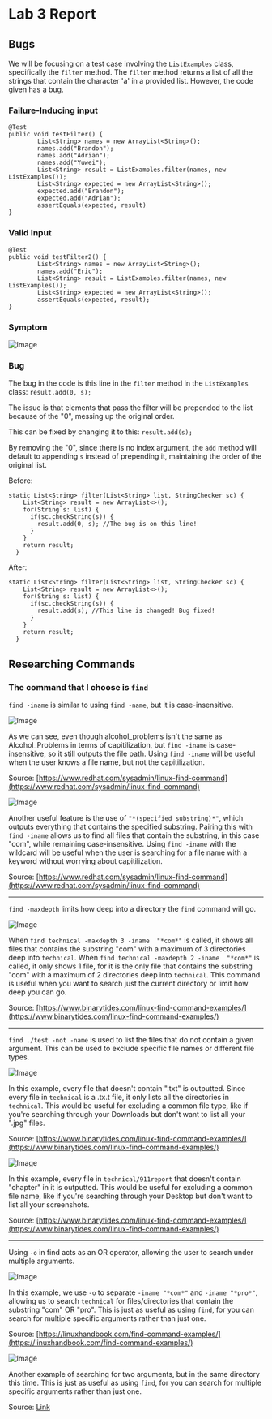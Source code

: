 # Lab 3 Report
## Bugs
We will be focusing on a test case involving the `ListExamples` class, specifically the `filter` method. The `filter` method returns a list of all the strings that contain the character 'a' in a provided list. However, the code given has a bug.
### Failure-Inducing input
```
@Test
public void testFilter() {
        List<String> names = new ArrayList<String>();
        names.add("Brandon");
        names.add("Adrian");
        names.add("Yuwei");
        List<String> result = ListExamples.filter(names, new ListExamples());
        List<String> expected = new ArrayList<String>();
        expected.add("Brandon");
        expected.add("Adrian");
        assertEquals(expected, result)
}
```
### Valid Input
```
@Test
public void testFilter2() {
        List<String> names = new ArrayList<String>();
        names.add("Eric");
        List<String> result = ListExamples.filter(names, new ListExamples());
        List<String> expected = new ArrayList<String>();
        assertEquals(expected, result);
}
```
### Symptom
![Image](symptom.png)
### Bug
The bug in the code is this line in the `filter` method in the `ListExamples` class:
`result.add(0, s);`

The issue is that elements that pass the filter will be prepended to the list because of the "0", messing up the original order.

This can be fixed by changing it to this:
`result.add(s);`

By removing the "0", since there is no index argument, the `add` method will default to appending `s` instead of prepending it, maintaining the order of the original list.

Before: 
```
static List<String> filter(List<String> list, StringChecker sc) {
    List<String> result = new ArrayList<>();
    for(String s: list) {
      if(sc.checkString(s)) {
        result.add(0, s); //The bug is on this line!
      }
    }
    return result;
  }
```

After:
```
static List<String> filter(List<String> list, StringChecker sc) {
    List<String> result = new ArrayList<>();
    for(String s: list) {
      if(sc.checkString(s)) {
        result.add(s); //This line is changed! Bug fixed!
      }
    }
    return result;
  }
```

## Researching Commands

### The command that I choose is `find`

`find -iname` is similar to using `find -name`, but it is case-insensitive. 

![Image](iname1.png)

As we can see, even though alcohol_problems isn't the same as Alcohol_Problems in terms of capitilization, but `find -iname` is case-insensitive, so it still outputs the file path. Using `find -iname` will be useful when the user knows a file name, but not the capitilization.

Source: [https://www.redhat.com/sysadmin/linux-find-command](https://www.redhat.com/sysadmin/linux-find-command)

![Image](iname2.png)

Another useful feature is the use of `"*(specified substring)*"`, which outputs everything that contains the specified substring. Pairing this with `find -iname` allows us to find all files that contain the substring, in this case "com", while remaining case-insensitive. Using `find -iname` with the wildcard will be useful when the user is searching for a file name with a keyword without worrying about capitilization.

Source: [https://www.redhat.com/sysadmin/linux-find-command](https://www.redhat.com/sysadmin/linux-find-command)

---

`find -maxdepth` limits how deep into a directory the `find` command will go.

![Image](maxdepth.png)

When `find technical -maxdepth 3 -iname  "*com*"` is called, it shows all files that contains the substring "com" with a maximum of 3 directories deep into `technical`. When `find technical -maxdepth 2 -iname  "*com*"` is called, it only shows 1 file, for it is the only file that contains the substring "com" with a maximum of 2 directories deep into `technical`. This command is useful when you want to search just the current directory or limit how deep you can go.

Source: [https://www.binarytides.com/linux-find-command-examples/](https://www.binarytides.com/linux-find-command-examples/)

---

`find ./test -not -name` is used to list the files that do not contain a given argument. This can be used to exclude specific file names or different file types.

![Image](no1.png)

In this example, every file that doesn't contain ".txt" is outputted. Since every file in `technical` is a .tx.t file, it only lists all the directories in `technical`. This would be useful for excluding a common file type, like if you're searching through your Downloads but don't want to list all your ".jpg" files.

Source: [https://www.binarytides.com/linux-find-command-examples/](https://www.binarytides.com/linux-find-command-examples/)

![Image](no2.png)

In this example, every file in `technical/911report` that doesn't contain "chapter" in it is outputted. This would be useful for excluding a common file name, like if you're searching through your Desktop but don't want to list all your screenshots.

Source: [https://www.binarytides.com/linux-find-command-examples/](https://www.binarytides.com/linux-find-command-examples/)

---

Using `-o` in find acts as an OR operator, allowing the user to search under multiple arguments.

![Image](o1.png)

In this example, we use `-o` to separate `-iname "*com*"` and `-iname "*pro*"`, allowing us to search `technical` for files/directories that contain the substring "com" OR "pro". This is just as useful as using `find`, for you can search for multiple specific arguments rather than just one.

Source: [https://linuxhandbook.com/find-command-examples/](https://linuxhandbook.com/find-command-examples/)

![Image](o2.png)

Another example of searching for two arguments, but in the same directory this time. This is just as useful as using `find`, for you can search for multiple specific arguments rather than just one.

Source: [Link](https://linuxhandbook.com/find-command-examples/)
